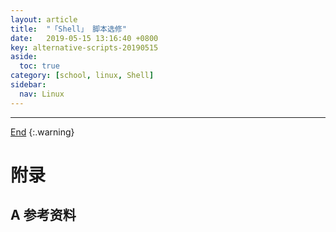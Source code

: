 ```yaml
---
layout: article
title:  "「Shell」 脚本选修"
date:   2019-05-15 13:16:40 +0800
key: alternative-scripts-20190515
aside:
  toc: true
category: [school, linux, Shell]
sidebar:
  nav: Linux
---
```

<span id="head"></span>
<!--more-->




-------------------  
[End](#head)
{:.warning}  


# 附录
## A 参考资料
